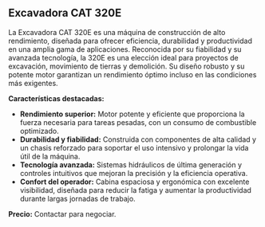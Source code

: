 ## Excavadora CAT 320E

La Excavadora CAT 320E es una máquina de construcción de alto rendimiento, diseñada para ofrecer eficiencia, durabilidad y productividad en una amplia gama de aplicaciones. Reconocida por su fiabilidad y su avanzada tecnología, la 320E es una elección ideal para proyectos de excavación, movimiento de tierras y demolición. Su diseño robusto y su potente motor garantizan un rendimiento óptimo incluso en las condiciones más exigentes.

**Características destacadas:**
*   **Rendimiento superior:** Motor potente y eficiente que proporciona la fuerza necesaria para tareas pesadas, con un consumo de combustible optimizado.
*   **Durabilidad y fiabilidad:** Construida con componentes de alta calidad y un chasis reforzado para soportar el uso intensivo y prolongar la vida útil de la máquina.
*   **Tecnología avanzada:** Sistemas hidráulicos de última generación y controles intuitivos que mejoran la precisión y la eficiencia operativa.
*   **Confort del operador:** Cabina espaciosa y ergonómica con excelente visibilidad, diseñada para reducir la fatiga y aumentar la productividad durante largas jornadas de trabajo.

**Precio:** Contactar para negociar.

